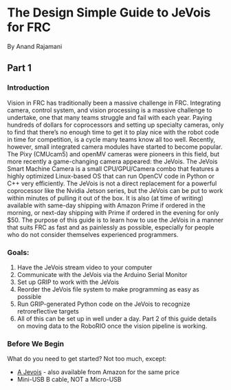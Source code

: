 # The Design Simple Guide to JeVois for FRC
By Anand Rajamani


## Part 1
### Introduction
  Vision in FRC has  traditionally been a massive challenge in FRC. Integrating camera, control system, and vision processing is a massive challenge to undertake, one that many teams struggle and fail with each year. Paying hundreds of dollars for coprocessors and setting up specialty cameras, only to find that there’s no enough time to get it to play nice with the robot code in time for competition, is a cycle many teams know all too well.
  Recently, however, small integrated camera modules have started to become popular. The Pixy (CMUcam5) and openMV cameras were pioneers in this field, but more recently a game-changing camera appeared: the JeVois. The JeVois Smart Machine Camera is a small CPU/GPU/Camera combo that features a highly optimized Linux-based OS that can run OpenCV code in Python or C++ very efficiently. The JeVois is not a direct replacement for a powerful coprocessor like the Nvidia Jetson series, but the JeVois can be put to work within minutes of pulling it out of the box. It is also (at time of writing) available with same-day shipping with Amazon Prime if ordered in the morning, or next-day shipping with Prime if ordered in the evening for only $50. The purpose of this guide is to learn how to use the JeVois in a manner that suits FRC as fast and as painlessly as possible, especially for people who do not consider themselves experienced programmers.

### Goals:
1. Have the JeVois stream video to your computer
2. Communicate with the JeVois via the Arduino Serial Monitor
3. Set up GRIP to work with the JeVois
4. Reorder the JeVois file system to make programming as easy as possible
5. Run GRIP-generated Python code on the JeVois to recognize retroreflective targets
6. All of this can be set up in well under a day. Part 2 of this guide details on moving data to the RoboRIO once the vision pipeline is working.

### Before We Begin
What do you need to get started? Not too much, except:
- [A Jevois](https://www.jevoisinc.com/) - also available from Amazon for the same price
- Mini-USB B cable, NOT a Micro-USB
